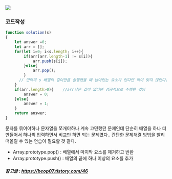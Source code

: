 ![](https://images.velog.io/images/pji3504/post/8db12588-5f68-4d71-b157-e4312fae5223/image.png)

### 코드작성
```javascript
function solution(s)
{
    let answer =0;
    let arr = [];
    for(let i=0; i<s.length; i++){
        if(arr[arr.length-1] != s[i]){
            arr.push(s[i]);  
        }else{
            arr.pop();
        }
      // 만약의 s 배열의 길이만큼 실행했을 때 남아있는 요소가 있다면 짝이 맞지 않았다는 뜻
    }
    if(arr.length>0){    //arr남은 값이 없다면 성공적으로 수행한 것임
        answer = 0;
    }else{
        answer = 1;
    }
    return answer;
}
```

문자를 묶어야하나 문자열을 쪼개야하나 계속 고민했던 문제인데 단순히 배열을 하나 더 만들어서 하나씩 입력하면서 비교만 하면 되는 문제였다..
간단한 문제해결 방법을 빨리 떠올릴 수 있는 연습이 필요할 것 같다.


- Array.prototype.pop() : 배열에서 마지막 요소를 제거하고 반환
- Array.prototype.push() : 배열의 끝에 하나 이상의 요소를 추가



##### 참고글 : https://beop07.tistory.com/46
